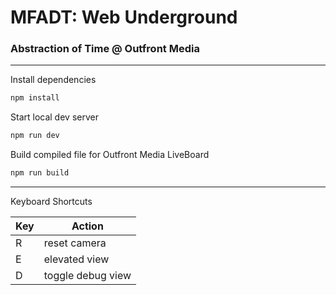 # MFADT: Web Underground
### Abstraction of Time @ Outfront Media

----

Install dependencies
```sh
npm install
```

Start local dev server
```sh
npm run dev
```

Build compiled file for Outfront Media LiveBoard
```sh
npm run build
```

---

Keyboard Shortcuts

| Key | Action |
|---|---|
| R | reset camera |
| E | elevated view |
| D | toggle debug view |
